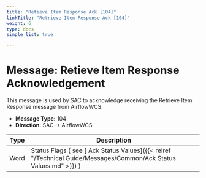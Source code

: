 ```yaml
---
title: "Retieve Item Response Ack [104]"
linkTitle: "Retrieve Item Response Ack [104]"
weight: 6
type: docs
simple_list: true

---
```

# Message: Retieve Item Response Acknowledgement

This message is used by SAC to acknowledge receiving the Retrieve Item Response message from AirflowWCS.

- **Message Type:** 104
- **Direction:**   SAC → AirflowWCS 


|Type |Description |
|-----|------------|
|Word |Status Flags ( see [ Ack Status Values]({{< relref "/Technical Guide/Messages/Common/Ack Status Values.md" >}}) ) |
